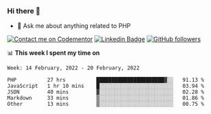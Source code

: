 ### Hi there 👋

<!--
**mustafaculban/mustafaculban** is a ✨ _special_ ✨ repository because its `README.md` (this file) appears on your GitHub profile.

Here are some ideas to get you started:

- 🌱 I’m currently learning ...
- 👯 I’m looking to collaborate on ...
- 🤔 I’m looking for help with ...
- 📫 How to reach me: ...
- 😄 Pronouns: ...
- ⚡ Fun fact: ...

-->
- 💬 Ask me about anything related to PHP

[![Contact me on Codementor](https://www.codementor.io/m-badges/karamusluk/book-session.svg)](https://www.codementor.io/@karamusluk?refer=badge)
[![Linkedin Badge](https://img.shields.io/badge/-Mustafa%20Culban-blue?style=social&logo=Linkedin&logoColor=blue&link=https://www.linkedin.com/in/mustafaculban/)](https://www.linkedin.com/in/mustafaculban/) 
[![GitHub followers](https://img.shields.io/github/followers/karamusluk?label=Follow&style=social)](https://github.com/karamusluk/?tab=follow)


📊 **This week I spent my time on**
<!--START_SECTION:waka-->
```text
Week: 14 February, 2022 - 20 February, 2022

PHP          27 hrs          ██████████████████████▓░░   91.13 % 
JavaScript   1 hr 10 mins    █░░░░░░░░░░░░░░░░░░░░░░░░   03.94 % 
JSON         40 mins         ▓░░░░░░░░░░░░░░░░░░░░░░░░   02.28 % 
Markdown     33 mins         ▒░░░░░░░░░░░░░░░░░░░░░░░░   01.86 % 
Other        13 mins         ▒░░░░░░░░░░░░░░░░░░░░░░░░   00.75 % 
```
<!--END_SECTION:waka-->

